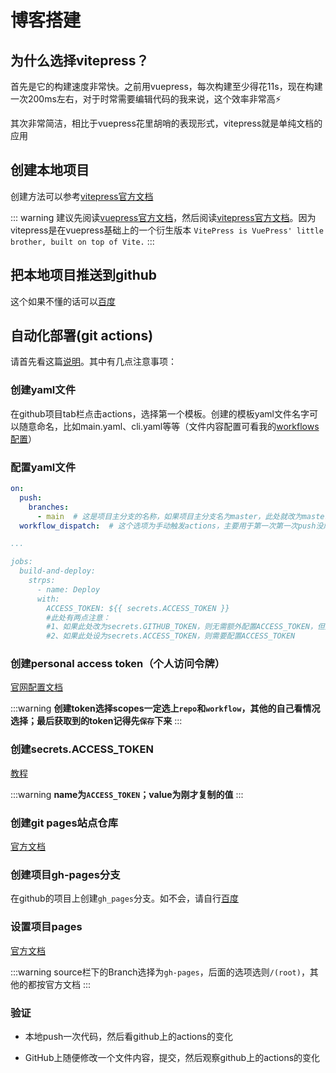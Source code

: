 # 博客搭建

## 为什么选择vitepress？

首先是它的构建速度非常快。之前用vuepress，每次构建至少得花11s，现在构建一次200ms左右，对于时常需要编辑代码的我来说，这个效率非常高&#x26A1;

其次非常简洁，相比于vuepress花里胡哨的表现形式，vitepress就是单纯文档的应用

## 创建本地项目

创建方法可以参考[vitepress官方文档](https://vitepress.vuejs.org/guide/getting-started.html)

::: warning
建议先阅读[vuepress官方文档](https://vuepress.vuejs.org/)，然后阅读[vitepress官方文档](https://vitepress.vuejs.org/)。因为vitepress是在vuepress基础上的一个衍生版本
`VitePress is VuePress' little brother, built on top of Vite.`
:::

## 把本地项目推送到github

这个如果不懂的话可以[百度](https://www.cnblogs.com/sdcs/p/8270029.html)

## 自动化部署(git actions)

请首先看这篇[说明](https://zhuanlan.zhihu.com/p/93829286)。其中有几点注意事项：

### 创建yaml文件

在github项目tab栏点击actions，选择第一个模板。创建的模板yaml文件名字可以随意命名，比如main.yaml、cli.yaml等等（文件内容配置可看我的[workflows配置](https://github.com/QiYoe/c-blog/blob/main/.github/workflows/main.yml)）

### 配置yaml文件

```yaml
on:
  push:
    branches:
      - main  # 这是项目主分支的名称，如果项目主分支名为master，此处就改为master
  workflow_dispatch:  # 这个选项为手动触发actions，主要用于第一次第一次push没成功，然后手动触发actions事件

...

jobs:
  build-and-deploy:
    strps:
      - name: Deploy
      with:
        ACCESS_TOKEN: ${{ secrets.ACCESS_TOKEN }}  
        #此处有两点注意：
        #1、如果此处改为secrets.GITHUB_TOKEN，则无需额外配置ACCESS_TOKEN，但此种方法不安全而且无法兼容travis
        #2、如果此处设为secrets.ACCESS_TOKEN，则需要配置ACCESS_TOKEN
```

### 创建personal access token（个人访问令牌）

[官网配置文档](https://docs.github.com/cn/github/authenticating-to-github/creating-a-personal-access-token)

:::warning
**创建token选择scopes一定选上`repo`和`workflow`，其他的自己看情况选择；最后获取到的token记得先`保存`下来**
:::

### 创建secrets.ACCESS_TOKEN

[教程](https://zhuanlan.zhihu.com/p/93829286)

:::warning
**name为`ACCESS_TOKEN`；value为刚才复制的值**
:::

### 创建git pages站点仓库

[官方文档](https://docs.github.com/cn/pages/getting-started-with-github-pages/creating-a-github-pages-site)

### 创建项目gh-pages分支

在github的项目上创建`gh_pages`分支。如不会，请自行[百度](https://blog.csdn.net/qq_30607843/article/details/84404000)

### 设置项目pages

[官方文档](https://docs.github.com/cn/pages/getting-started-with-github-pages/securing-your-github-pages-site-with-https)

:::warning
source栏下的Branch选择为`gh-pages`，后面的选项选则`/(root)`，其他的都按官方文档
:::

### 验证

- 本地push一次代码，然后看github上的actions的变化

- GitHub上随便修改一个文件内容，提交，然后观察github上的actions的变化
